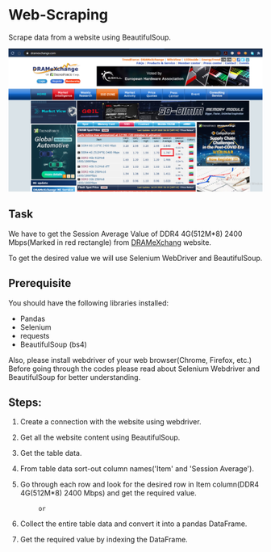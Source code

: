 # Web-Scraping
Scrape data from a website using BeautifulSoup.

![alt text](<https://github.com/abhiecnsit/Web-Scraping/blob/master/Website%20Scrapping.png>)
## Task
We have to get the Session Average Value of DDR4 4G(512M*8) 2400 Mbps(Marked in red rectangle) from [DRAMeXchang](https://www.dramexchange.com/) website.

To get the desired value we will use Selenium WebDriver and BeautifulSoup.
## Prerequisite
You should have the following libraries installed:
- Pandas
- Selenium
- requests
- BeautifulSoup (bs4)

Also, please install webdriver of your web browser(Chrome, Firefox, etc.)
Before going through the codes please read about Selenium Webdriver and BeautifulSoup for better understanding.

## Steps:
1. Create a connection with the website using webdriver.
2. Get all the website content using BeautifulSoup.
3. Get the table data.
4. From table data sort-out column names('Item' and 'Session Average').
5. Go through each row and look for the desired row in Item column(DDR4 4G(512M*8) 2400 Mbps) and get the required value.

            or
4. Collect the entire table data and convert it into a pandas DataFrame.
5. Get the required value by indexing the DataFrame.

